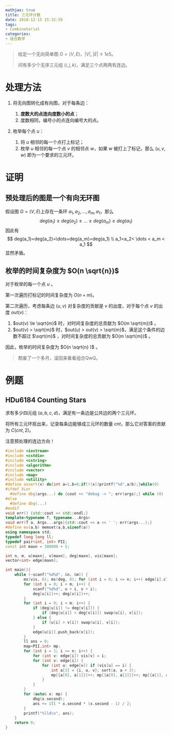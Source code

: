```yaml
---
mathjax: true
title: 三元环计数
date: 2018-12-15 15:32:59
tags:
- Combinatorial
categories:
- 组合数学
---
```


> 给定一个无向简单图 $G=(V,E)$，$|V|, |E| \le 1e5$。
>
> 问有多少个无序三元组 $(i,j,k)$，满足三个点两两有连边。

# 处理方法

1. 将无向图转化成有向图，对于每条边：
   1. **度数大的点连向度数小的点**；
   2. 度数相同，编号小的点连向编号大的点。

2. 枚举每个点 $u$：
   1. 将 $u$ 相邻的每一个点打上标记；
   2. 枚举 $u$ 相邻的每一个点 $v$ 的相邻点 $w$，如果 $w$ 被打上了标记，那么 $(u,v,w)$ 即为一个要求的三元环。

<!--more-->

# 证明

## 预处理后的图是一个有向无环图

假设图 $G=(V,E)​$ 上存在一条环 $a_1, a_2,\dots,a_m,a_1​$ ，那么
$$
deg(a_1) \ge deg(a_2) \ge \dots \ge deg(a_m) \ge deg(a_1)
$$
因此有
$$
deg(a_1)=deg(a_2)=\dots=deg(a_m)=deg(a_1) \\
a_1<a_2< \dots < a_m < a_1
$$
显然矛盾。

## 枚举的时间复杂度为 $O(n \sqrt{n})$

对于枚举的每一个点 $u$ 。

第一次遍历打标记的时间复杂度为 $O(n+m)$。

第二次遍历，考虑每条边 $(u,v)$ 对复杂度的贡献是 $v$ 的出度，对于每个点 $v$ 的出度 $out(v)$：

1. $out(v) \le \sqrt{m}$ 时，对时间复杂度的总贡献为 $O(m \sqrt{m})$ 。
2. $out(v) > \sqrt{m}$ 时，$out(u) > out(v) > \sqrt{m}$，满足这个条件的边数不超过 $\sqrt{m}$ ，对时间复杂度的总贡献为 $O(m \sqrt{m})$ 。

因此，枚举的时间复杂度为 $O(n \sqrt{n} )$ 。

> 颓废了一个多月，滚回来看看组合QwQ。

# 例题

## HDu6184 Counting Stars

求有多少四元组 $(a,b,c,d)$，满足有一条边是公共边的两个三元环。

将所有三元环抠出来，记录每条边能够成三元环的数量 $cnt$，那么它对答案的贡献为 $C(cnt,2)$。

注意预处理的连边方向！

```C++
#include <iostream>
#include <cstdio>
#include <cstring>
#include <algorithm>
#include <vector>
#include <map>
#include <utility>
#define assert(x) do{int a=1,b=0;if(!(x))printf("%d",a/b);}while(0)
#ifdef XLor
  #define dbg(args...) do {cout << "debug -> "; err(args);} while (0)
#else
  #define dbg(...)
#endif
void err() {std::cout << std::endl;}
template<typename T, typename...Args>
void err(T a, Args...args){std::cout << a << ' '; err(args...);}
#define ms(a,b) memset(a,b,sizeof(a))
using namespace std;
typedef long long ll;
typedef pair<int, int> PII;
const int maxn = 300000 + 5;

int n, m, u[maxn], v[maxn], deg[maxn], vis[maxn];
vector<int> edge[maxn];

int main(){
    while (~scanf("%d%d", &n, &m)) {
        ms(vis, 0); ms(deg, 0); for (int i = 0; i <= n; i++) edge[i].clear();
        for (int i = 0; i < m; i++) {
            scanf("%d%d", u + i, v + i);
            deg[u[i]]++; deg[v[i]]++;
        }
        for (int i = 0; i < m; i++) {
            if (deg[u[i]] != deg[v[i]]) {
                if (deg[u[i]] < deg[v[i]]) swap(u[i], v[i]);
            } else {
                if (u[i] > v[i]) swap(u[i], v[i]);
            }
            edge[u[i]].push_back(v[i]);
        }
        ll ans = 0;
        map<PII,int> mp;
        for (int i = 1; i <= n; i++) {
            for (int v: edge[i]) vis[v] = i;
            for (int v: edge[i]) {
                for (int u: edge[v]) if (vis[u] == i) {
                    int a[3] = {i, u, v}; sort(a, a + 3);
                    mp[{a[0], a[1]}]++; mp[{a[0], a[2]}]++; mp[{a[1], a[2]}]++;
                }
            }
        }
        for (auto& x: mp) {
            dbg(x.second);
            ans += 1ll * x.second * (x.second - 1) / 2;
        }
        printf("%lld\n", ans);
    }
    return 0;
}
```

